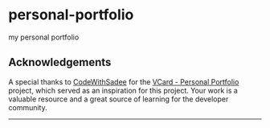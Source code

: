 # personal-portfolio
my personal portfolio

## Acknowledgements

A special thanks to [CodeWithSadee](https://github.com/codewithsadee) for the [VCard - Personal Portfolio](https://github.com/codewithsadee/vcard-personal-portfolio) project, which served as an inspiration for this project. Your work is a valuable resource and a great source of learning for the developer community.

---

